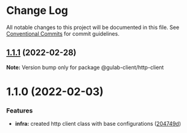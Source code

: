 # Change Log

All notable changes to this project will be documented in this file.
See [Conventional Commits](https://conventionalcommits.org) for commit guidelines.

## [1.1.1](https://github.com/gulab-signage/gulab-client/compare/@gulab-client/http-client@1.1.0...@gulab-client/http-client@1.1.1) (2022-02-28)

**Note:** Version bump only for package @gulab-client/http-client





# 1.1.0 (2022-02-03)


### Features

* **infra:** created http client class with base configurations ([204749d](https://github.com/gulab-signage/gulab-client/commit/204749d74df75ac9d25dbbf4a1dad367e4990f8b))
